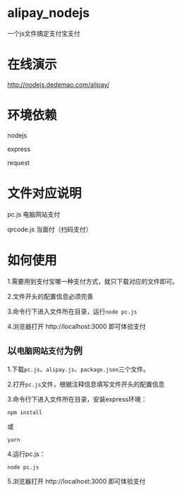 # alipay_nodejs
一个js文件搞定支付宝支付

# 在线演示
http://nodejs.dedemao.com/alipay/


# 环境依赖
nodejs

express

request

# 文件对应说明
pc.js 电脑网站支付

qrcode.js 当面付（扫码支付）

# 如何使用

1.需要用到支付宝哪一种支付方式，就只下载对应的文件即可。

2.文件开头的配置信息必须完善

3.命令行下进入文件所在目录，运行`node pc.js`

4.浏览器打开 http://localhost:3000 即可体验支付

## 以`电脑网站支付`为例

1.下载`pc.js`、`alipay.js`、`package.json`三个文件。

2.打开`pc.js`文件，根据注释信息填写文件开头的配置信息

3.命令行下进入文件所在目录，安装express环境：
```
npm install
```
或
```
yarn
```
4.运行pc.js：
```
node pc.js
```

5.浏览器打开 http://localhost:3000 即可体验支付
